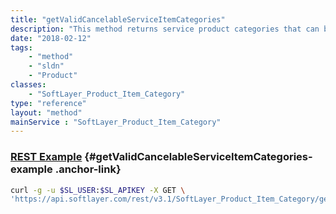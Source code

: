 ```yaml
---
title: "getValidCancelableServiceItemCategories"
description: "This method returns service product categories that can be canceled via API.  You can use these categories to find the billing items you wish to cancel. "
date: "2018-02-12"
tags:
    - "method"
    - "sldn"
    - "Product"
classes:
    - "SoftLayer_Product_Item_Category"
type: "reference"
layout: "method"
mainService : "SoftLayer_Product_Item_Category"
---
```


### [REST Example](#getValidCancelableServiceItemCategories-example) <a href="/article/rest/"><i class="fas fa-question"></i></a> {#getValidCancelableServiceItemCategories-example .anchor-link} 
```bash
curl -g -u $SL_USER:$SL_APIKEY -X GET \
'https://api.softlayer.com/rest/v3.1/SoftLayer_Product_Item_Category/getValidCancelableServiceItemCategories'
```
